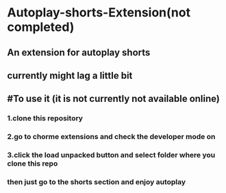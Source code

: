 # Autoplay-shorts-Extension(not completed)

## An extension for autoplay shorts 
## currently might lag a little bit 

##  #To use it (it is not currently not available online)
### 1.clone this repository
### 2.go to chorme extensions and check the developer mode on 
### 3.click the load unpacked button and select folder where you clone this repo

### then just go to the shorts section and enjoy autoplay
